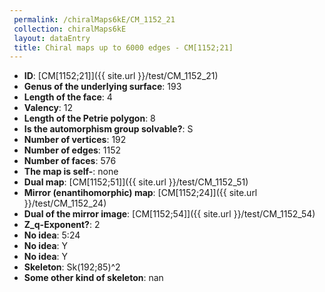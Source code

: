 ```yaml
--- 
 permalink: /chiralMaps6kE/CM_1152_21 
 collection: chiralMaps6kE
 layout: dataEntry
 title: Chiral maps up to 6000 edges - CM[1152;21]
---
```


- **ID**: [CM[1152;21]]({{ site.url }}/test/CM_1152_21)
- **Genus of the underlying surface**: 193
- **Length of the face**: 4
- **Valency**: 12
- **Length of the Petrie polygon**: 8
- **Is the automorphism group solvable?**: S
- **Number of vertices**: 192
- **Number of edges**: 1152
- **Number of faces**: 576
- **The map is self-**: none
- **Dual map**: [CM[1152;51]]({{ site.url }}/test/CM_1152_51)
- **Mirror (enantihomorphic) map**: [CM[1152;24]]({{ site.url }}/test/CM_1152_24)
- **Dual of the mirror image**: [CM[1152;54]]({{ site.url }}/test/CM_1152_54)
- **Z_q-Exponent?**: 2
- **No idea**:  5:24
- **No idea**: Y
- **No idea**: Y
- **Skeleton**: Sk(192;85)^2
- **Some other kind of skeleton**: nan

